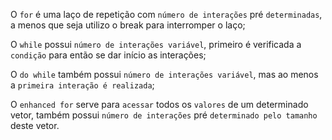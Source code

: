 O `for` é uma laço de repetição com `número de interações` pré `determinadas`, a menos que seja utilizo o break para interromper o laço;

O `while` possui `número de interações variável`, primeiro é verificada a `condição` para então se dar início as interações;

O `do while` também possui `número de interações variável`, mas ao menos a `primeira interação é realizada`;

O `enhanced for` serve para `acessar` todos os `valores` de um determinado vetor, também possui `número de interações` pré `determinado pelo tamanho` deste vetor.         


